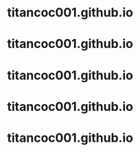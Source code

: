 # titancoc001.github.io
# titancoc001.github.io
# titancoc001.github.io
# titancoc001.github.io
# titancoc001.github.io


